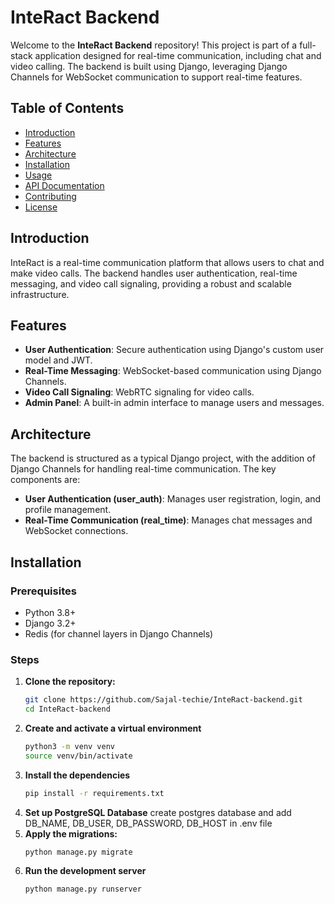 # InteRact Backend

Welcome to the **InteRact Backend** repository! This project is part of a full-stack application designed for real-time communication, including chat and video calling. The backend is built using Django, leveraging Django Channels for WebSocket communication to support real-time features.

## **Table of Contents**
- [Introduction](#introduction)
- [Features](#features)
- [Architecture](#architecture)
- [Installation](#installation)
- [Usage](#usage)
- [API Documentation](#api-documentation)
- [Contributing](#contributing)
- [License](#license)

## **Introduction**
InteRact is a real-time communication platform that allows users to chat and make video calls. The backend handles user authentication, real-time messaging, and video call signaling, providing a robust and scalable infrastructure.

## **Features**
- **User Authentication**: Secure authentication using Django's custom user model and JWT.
- **Real-Time Messaging**: WebSocket-based communication using Django Channels.
- **Video Call Signaling**: WebRTC signaling for video calls.
- **Admin Panel**: A built-in admin interface to manage users and messages.

## **Architecture**
The backend is structured as a typical Django project, with the addition of Django Channels for handling real-time communication. The key components are:
- **User Authentication (user_auth)**: Manages user registration, login, and profile management.
- **Real-Time Communication (real_time)**: Manages chat messages and WebSocket connections.

## **Installation**
### **Prerequisites**
- Python 3.8+
- Django 3.2+
- Redis (for channel layers in Django Channels)


### **Steps**
1. **Clone the repository:**
   ```bash
   git clone https://github.com/Sajal-techie/InteRact-backend.git
   cd InteRact-backend
   ```
2. **Create and activate a virtual environment**
    ```bash
    python3 -m venv venv
    source venv/bin/activate
    ```
3. **Install the dependencies**
    ```bash
    pip install -r requirements.txt
    ```
4. **Set up PostgreSQL Database**
    create postgres database and add DB_NAME, DB_USER, DB_PASSWORD, DB_HOST 
    in .env file
5. **Apply the migrations:**
    ```bash
    python manage.py migrate
    ```
6. **Run the development server**
    ```bash
    python manage.py runserver
    ```
